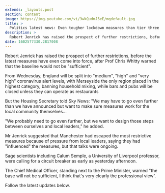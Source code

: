 ```yaml
--- 
extends: _layouts.post 
section: content 
image: https://img.youtube.com/vi/3wkQudnJ5eE/mqdefault.jpg 
title: > 
  Politics latest news: Even tougher lockdown measures than tier three might be needed, says minister 
description: > 
  Robert Jenrick has raised the prospect of further restrictions, before the latest measures have even come into force, after Prof Chris Whitty warned that the baseline would not be "sufficient".Mr Jenrick suggested that Manchester had escaped the most restrictive measures because of pressure from local leaders, saying they had "influenced" the measures, but that talks were ongoing.Sage scientists including Calum Semple, a University of Liverpool professor, were calling for a circuit breaker as early as yesterday afternoon.The Chief Medical Officer, standing next to the Prime Minister, warned "the base will not be sufficient, I think that's very clearly the professional view".Follow the latest updates below. 
date: 1602577330.2817008 
--- 
```

Robert Jenrick has raised the prospect of further restrictions, before the latest measures have even come into force, after Prof Chris Whitty warned that the baseline would not be "sufficient".

From Wednesday, England will be split into "medium", "high" and "very high" coronavirus alert levels, with Merseyside the only region placed in the highest category, banning household mixing, while bars and pubs will be closed unless they can operate as restaurants

But the Housing Secretary told Sky News: "We may have to go even further than we have announced but want to make sure measures work for the local community themselves...

"We probably need to go even further, but we want to design those steps between ourselves and local leaders," he added.

Mr Jenrick suggested that Manchester had escaped the most restrictive measures because of pressure from local leaders, saying they had "influenced" the measures, but that talks were ongoing.

Sage scientists including Calum Semple, a University of Liverpool professor, were calling for a circuit breaker as early as yesterday afternoon.

The Chief Medical Officer, standing next to the Prime Minister, warned "the base will not be sufficient, I think that's very clearly the professional view".

Follow the latest updates below.